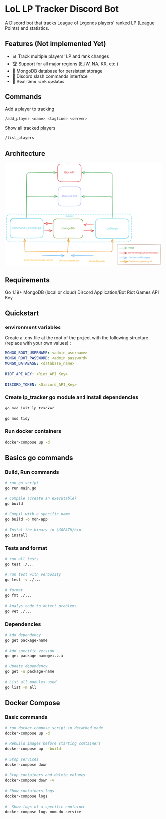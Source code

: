 # LoL LP Tracker Discord Bot

A Discord bot that tracks League of Legends players' ranked LP (League Points) and statistics.

## Features (Not implemented Yet)

- 📊 Track multiple players' LP and rank changes
- 🏆 Support for all major regions (EUW, NA, KR, etc.)
- 💾 MongoDB database for persistent storage
- 🤖 Discord slash commands interface
- 🔄 Real-time rank updates

## Commands
Add a player to tracking
```bash
/add_player <name> <tagline> <server>
```
Show all tracked players
```bash
/list_players
```

## Architecture

![Architecure](excalidraws/architecture.svg)

## Requirements

Go 1.19+
MongoDB (local or cloud)
Discord Application/Bot
Riot Games API Key

## Quickstart

### environment variables

Create a .env file at the root of the project with the following structure (replace with your own values) :

```yaml
MONGO_ROOT_USERNAME: <admin_username>
MONGO_ROOT_PASSWORD: <admin_password>
MONGO_DATABASE: <database_name>

RIOT_API_KEY: <Riot_API_Key>

DISCORD_TOKEN: <Discord_API_Key>
```

### Create lp_tracker go module and install dependencies

```bash
go mod init lp_tracker

go mod tidy
```

### Run docker containers

```bash
docker-compose up -d
```

## Basics go commands

### Build, Run commands

```bash
# run go script
go run main.go

# Compile (create an executable)
go build

# Compil with a specific name
go build -o mon-app

# Instal the binary in $GOPATH/bin
go install
```

### Tests and format

```bash
# run all tests
go test ./...

# run test with verbosity
go test -v ./...

# format
go fmt ./...

# Analys code to detect problems
go vet ./...
```

### Dependencies

```bash
# Add dependency
go get package-name

# Add specific version
go get package-name@v1.2.3

# Update dependency
go get -u package-name

# List all modules used
go list -m all
```

## Docker Compose

### Basic commands

```bash
# run docker-compose script in detached mode
docker-compose up -d

# Rebuild images before starting containers
docker-compose up --build

# Stop services
docker-compose down

# Stop containers and delete volumes
docker-compose down -v

# Show containers logs
docker-compose logs

#  Show logs of a specific container
docker-compose logs nom-du-service
```
